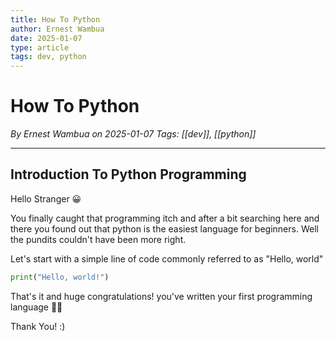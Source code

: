 ```yaml
---
title: How To Python
author: Ernest Wambua
date: 2025-01-07
type: article
tags: dev, python
---
```

# How To Python
_By Ernest Wambua on 2025-01-07_
_Tags: [[dev]], [[python]]_
___

## Introduction To Python Programming

Hello Stranger 😀

You finally caught that programming itch and after a bit searching here and there you found out that python is the easiest language for beginners. Well the pundits couldn't have been more right.

Let's start with a simple line of code commonly referred to as "Hello, world"

```python
print("Hello, world!")
```

That's it and huge congratulations! you've written your first programming language 👏💯

Thank You! :)